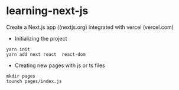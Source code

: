 # learning-next-js

Create a Next.js app ((nextjs.org) integrated with vercel (vercel.com)

- Initializing the project
```
yarn init 
yarn add next react  react-dom
```

- Creating new pages with js or ts files
```
mkdir pages
tounch pages/index.js
```
